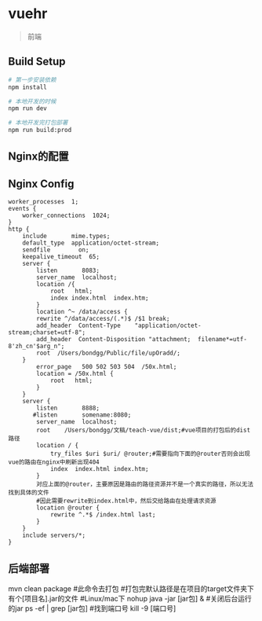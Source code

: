 # vuehr

> 前端

## Build Setup

``` bash
# 第一步安装依赖
npm install

# 本地开发的时候
npm run dev

# 本地开发完打包部署
npm run build:prod
```
## Nginx的配置
## Nginx Config 

```nginx.config
worker_processes  1;
events {
    worker_connections  1024;
}
http {
    include       mime.types;
    default_type  application/octet-stream;
    sendfile        on;
    keepalive_timeout  65;
    server {
        listen       8083;
        server_name  localhost;
        location /{
            root   html;
            index index.html  index.htm;
        }
        location ^~ /data/access {
		rewrite ^/data/access/(.*)$ /$1 break;
		add_header	Content-Type	"application/octet-stream;charset=utf-8";
		add_header	Content-Disposition	"attachment;  filename*=utf-8'zh_cn'$arg_n";
		root  /Users/bondgg/Public/file/upOradd/;
	}
        error_page   500 502 503 504  /50x.html;
        location = /50x.html {
            root   html;
        }
    }
    server {
        listen       8888;
       #listen       somename:8080;
        server_name  localhost;
	    root	/Users/bondgg/文稿/teach-vue/dist;#vue项目的打包后的dist路径
        location / {
            try_files $uri $uri/ @router;#需要指向下面的@router否则会出现vue的路由在nginx中刷新出现404
            index  index.html index.htm;
        }
	    对应上面的@router，主要原因是路由的路径资源并不是一个真实的路径，所以无法找到具体的文件
        #因此需要rewrite到index.html中，然后交给路由在处理请求资源
        location @router {
            rewrite ^.*$ /index.html last;
        }
    }
    include servers/*;
}
```
## 后端部署
mvn clean package #此命令去打包
#打包完默认路径是在项目的target文件夹下有个[项目名].jar的文件
#Linux/mac下
nohup java -jar [jar包] &
#关闭后台运行的jar
ps -ef | grep [jar包] #找到端口号
kill -9 [端口号]
